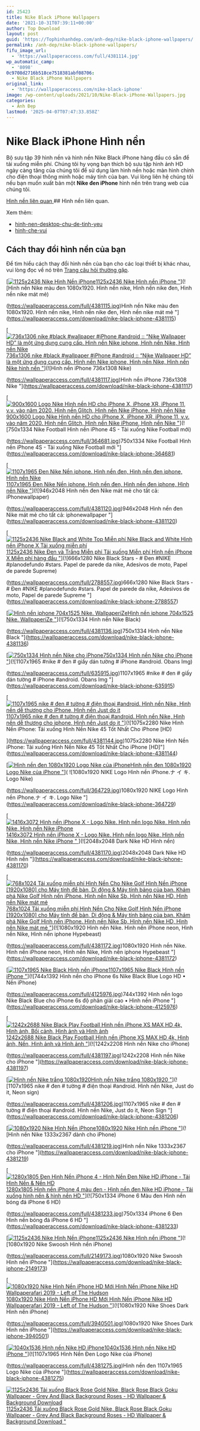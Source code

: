 ```yaml
---
id: 25423
title: Nike Black iPhone Wallpapers
date: '2021-10-31T07:39:11+00:00'
author: Top Download
layout: post
guid: 'https://Tophinhanhdep.com/anh-dep/nike-black-iphone-wallpapers/'
permalink: /anh-dep/nike-black-iphone-wallpapers/
fifu_image_url:
  - 'https://wallpaperaccess.com/full/4381114.jpg'
wp_automatic_camp:
  - '8098'
0c9708d2716b518ce7518381abf08706:
  - Nike Black iPhone Wallpapers
original_link:
  - 'https://wallpaperaccess.com/nike-black-iphone'
image: /wp-content/uploads/2021/10/Nike-Black-iPhone-Wallpapers.jpg
categories:
  - Ảnh Đẹp
lastmod: '2025-04-07T07:47:33.858Z'
---
```

# Nike Black iPhone Hình nền

Bộ sưu tập 39 hình nền và hình nền Nike Black iPhone hàng đầu có sẵn để tải xuống miễn phí. Chúng tôi hy vọng bạn thích bộ sưu tập hình ảnh HD ngày càng tăng của chúng tôi để sử dụng làm hình nền hoặc màn hình chính cho điện thoại thông minh hoặc máy tính của bạn. Vui lòng liên hệ chúng tôi nếu bạn muốn xuất bản một **Nike đen iPhone** hình nền trên trang web của chúng tôi.

[Hình nền liên quan ](#related) ## Hình nền liên quan.

   
 Xem thêm:

   
- [hinh-nen-desktop-chu-de-tinh-yeu](https://tophinhanhdep.com/anh-tinh-yeu/hinh-nen-desktop-chu-de-tinh-yeu/)
- [hinh-che-vui](https://tophinhanhdep.com/anh-che/hinh-che-vui/)

## Cách thay đổi hình nền của bạn

Để tìm hiểu cách thay đổi hình nền của bạn cho các loại thiết bị khác nhau, vui lòng đọc về nó trên [Trang câu hỏi thường gặp](https://tophinhanhdep.com/faq/).

  
[[![1125x2436 Nike Hình Nền iPhone](https://wallpaperaccess.com/full/4381114.jpg)1125x2436 Nike Hình nền iPhone "](https://wallpaperaccess.com/download/nike-black-iphone-4381114)](![Hình nền Nike màu đen 1080x1920.  Hình nền nike, Hình nền nike đen, Hình nền nike mát mẻ)

(https://wallpaperaccess.com/full/4381115.jpg)Hình nền Nike màu đen 1080x1920. Hình nền nike, Hình nền nike đen, Hình nền nike mát mẻ "](https://wallpaperaccess.com/download/nike-black-iphone-4381115)

[[![736x1306 nike #black #wallpaper #iPhone #android :: “Nike Wallpaper HD” là một ứng dụng cung cấp.  Hình nền Nike iphone, Hình nền Nike, Hình nền Nike](https://wallpaperaccess.com/full/3884515.jpg)736x1306 nike #black #wallpaper #iPhone #android :: “Nike Wallpaper HD” là một ứng dụng cung cấp. Hình nền Nike iphone, Hình nền Nike, Hình nền Nike hình nền "](https://wallpaperaccess.com/download/nike-black-iphone-3884515)](![Hình nền iPhone 736x1308 Nike)

(https://wallpaperaccess.com/full/4381117.jpg)Hình nền iPhone 736x1308 Nike "](https://wallpaperaccess.com/download/nike-black-iphone-4381117)

[[![900x1600 Logo Nike Hình nền HD cho iPhone X, iPhone XR, iPhone 11, v.v. vào năm 2020. Hình nền Glitch, Hình nền Nike iPhone, Hình nền Nike](https://wallpaperaccess.com/full/3557836.jpg)900x1600 Logo Nike Hình nền HD cho iPhone X, iPhone XR, iPhone 11, v.v. vào năm 2020. Hình nền Glitch, Hình nền Nike iPhone, Hình nền Nike "](https://wallpaperaccess.com/download/nike-black-iphone-3557836)](![750x1334 Nike Football Hình nền iPhone 4S - Tải xuống Nike Football mới)

(https://wallpaperaccess.com/full/364681.jpg)750x1334 Nike Football Hình nền iPhone 4S - Tải xuống Nike Football mới "](https://wallpaperaccess.com/download/nike-black-iphone-364681)

[[![1107x1965 Đen Nike Nền iphone.  Hình nền đen, Hình nền đen iphone, Hình nền Nike](https://wallpaperaccess.com/full/1394575.jpg)1107x1965 Đen Nike Nền iphone. Hình nền đen, Hình nền đen iphone, Hình nền Nike "](https://wallpaperaccess.com/download/nike-black-iphone-1394575)](![946x2048 Hình nền đen Nike mát mẻ cho tất cả: iPhonewallpaper)

(https://wallpaperaccess.com/full/4381120.jpg)946x2048 Hình nền đen Nike mát mẻ cho tất cả: iphonewallpaper "](https://wallpaperaccess.com/download/nike-black-iphone-4381120)

[[![1125x2436 Nike Black and White Top Miễn phí Nike Black and White Hình nền iPhone X Tải xuống miễn phí](https://wallpaperaccess.com/full/4381121.jpg)1125x2436 Nike Đen và Trắng Miễn phí Tải xuống Miễn phí Hình nền iPhone X Miễn phí hàng đầu "](https://wallpaperaccess.com/download/nike-black-iphone-4381121)](![666x1280 Nike Black Stars - # Đen #NIKE #planodefundo #stars.  Papel de parede da nike, Adesivos de moto, Papel de parede Supreme)

(https://wallpaperaccess.com/full/2788557.jpg)666x1280 Nike Black Stars - # Đen #NIKE #planodefundo #stars. Papel de parede da nike, Adesivos de moto, Papel de parede Supreme "](https://wallpaperaccess.com/download/nike-black-iphone-2788557)

[[![Hình nền iphone 704x1525 Nike.  WallpaperiZe](https://wallpaperaccess.com/full/3295630.png)Hình nền iphone 704x1525 Nike. WallpaperiZe "](https://wallpaperaccess.com/download/nike-black-iphone-3295630)](![750x1334 Hình nền Nike Black)

(https://wallpaperaccess.com/full/4381136.jpg)750x1334 Hình nền Nike Black "](https://wallpaperaccess.com/download/nike-black-iphone-4381136)

[[![750x1334 Hình nền Nike cho iPhone](https://wallpaperaccess.com/full/3209727.jpg)750x1334 Hình nền Nike cho iPhone "](https://wallpaperaccess.com/download/nike-black-iphone-3209727)](![1107x1965 #nike # đen # giấy dán tường # iPhone #android.  Obans Img)

(https://wallpaperaccess.com/full/635915.jpg)1107x1965 #nike # đen # giấy dán tường # iPhone #android. Obans Img "](https://wallpaperaccess.com/download/nike-black-iphone-635915)

[[![1107x1965 nike # đen # tường # điện thoại #android.  Hình nền Nike, Hình nền dễ thương cho iPhone, Hình nền Just do it](https://wallpaperaccess.com/full/1394583.jpg)1107x1965 nike # đen # tường # điện thoại #android. Hình nền Nike, Hình nền dễ thương cho iphone, Hình nền Just do it "](https://wallpaperaccess.com/download/nike-black-iphone-1394583)](![1075x2280 Nike Hình Nền iPhone: Tải xuống Hình Nền Nike 45 Tốt Nhất Cho iPhone [HD)

](https://wallpaperaccess.com/full/4381144.jpg)1075x2280 Nike Hình Nền iPhone: Tải xuống Hình Nền Nike 45 Tốt Nhất Cho iPhone \[HD\]"](https://wallpaperaccess.com/download/nike-black-iphone-4381144)

[[![Hình nền đen 1080x1920 Logo Nike của iPhone](https://wallpaperaccess.com/full/4381151.jpg)Hình nền đen 1080x1920 Logo Nike của iPhone "](https://wallpaperaccess.com/download/nike-black-iphone-4381151)]( ![1080x1920 NIKE Logo Hình nền iPhone.ナ イ キ.  Logo Nike)

(https://wallpaperaccess.com/full/364729.jpg)1080x1920 NIKE Logo Hình nền iPhone.ナ イ キ. Logo Nike "](https://wallpaperaccess.com/download/nike-black-iphone-364729)

[[![1416x3072 Hình nền iPhone X - Logo Nike.  Hình nền logo Nike, Hình nền Nike, Hình nền Nike iPhone](https://wallpaperaccess.com/full/1107574.jpg)1416x3072 Hình nền iPhone X - Logo Nike. Hình nền logo Nike, Hình nền Nike, Hình nền Nike iPhone " ](https://wallpaperaccess.com/download/nike-black-iphone-1107574)](![2048x2048 Dark Nike HD Hình nền)

(https://wallpaperaccess.com/full/4381170.jpg)2048x2048 Dark Nike HD Hình nền "](https://wallpaperaccess.com/download/nike-black-iphone-4381170)

[[![768x1024 Tải xuống miễn phí Hình Nền Cho Nike Golf Hình Nền iPhone [1920x1080] cho Máy tính để bàn, Di động & Máy tính bảng của bạn.  Khám phá Nike Golf Hình nền iPhone.  Hình nền Nike Sb, Hình nền Nike HD, Hình nền Nike mát mẻ](https://wallpaperaccess.com/full/4381171.jpg)768x1024 Tải xuống miễn phí Hình Nền Cho Nike Golf Hình Nền iPhone \[1920x1080\] cho Máy tính để bàn, Di động &amp; Máy tính bảng của bạn. Khám phá Nike Golf Hình nền iPhone. Hình nền Nike Sb, Hình nền Nike HD, Hình nền Nike mát mẻ "](https://wallpaperaccess.com/download/nike-black-iphone-4381171)](![1080x1920 Hình nền Nike.  Hình nền iPhone neon, Hình nền Nike, Hình nền iphone Hypebeast)

(https://wallpaperaccess.com/full/4381172.jpg)1080x1920 Hình nền Nike. Hình nền iPhone neon, Hình nền Nike, Hình nền iphone Hypebeast "](https://wallpaperaccess.com/download/nike-black-iphone-4381172)

[[![1107x1965 Nike Black Hình nền iPhone](https://wallpaperaccess.com/full/4381179.jpg)1107x1965 Nike Black Hình nền iPhone "](https://wallpaperaccess.com/download/nike-black-iphone-4381179)](![744x1392 Hình nền cho iPhone 6s Nike Black Blue Logo HD • Nền iPhone)

(https://wallpaperaccess.com/full/4125976.jpg)744x1392 Hình nền logo Nike Black Blue cho iPhone 6s độ phân giải cao • Hình nền iPhone "](https://wallpaperaccess.com/download/nike-black-iphone-4125976)

[[![1242x2688 Nike Black Play Football Hình nền iPhone XS MAX HD 4k, Hình ảnh, Bối cảnh, Hình ảnh và Hình ảnh](https://wallpaperaccess.com/full/4381183.jpg)1242x2688 Nike Black Play Football Hình nền iPhone XS MAX HD 4k, Hình ảnh, Nền, Hình ảnh và Hình ảnh "](https://wallpaperaccess.com/download/nike-black-iphone-4381183)](![1242x2208 Hình nền Nike cho iPhone)

(https://wallpaperaccess.com/full/4381197.jpg)1242x2208 Hình nền Nike cho iPhone "](https://wallpaperaccess.com/download/nike-black-iphone-4381197)

[[![Hình nền Nike trắng 1080x1920](https://wallpaperaccess.com/full/830460.jpg)Hình nền Nike trắng 1080x1920 "](https://wallpaperaccess.com/download/nike-black-iphone-830460)](![1107x1965 nike # đen # tường # điện thoại #android.  Hình nền Nike, Just do it, Neon sign)

(https://wallpaperaccess.com/full/4381206.jpg)1107x1965 nike # đen # tường # điện thoại #android. Hình nền Nike, Just do it, Neon Sign "](https://wallpaperaccess.com/download/nike-black-iphone-4381206)

[[![1080x1920 Nike Hình Nền iPhone](https://wallpaperaccess.com/full/4381210.jpg)1080x1920 Nike Hình nền iPhone "](https://wallpaperaccess.com/download/nike-black-iphone-4381210)](![Hình nền Nike 1333x2367 dành cho iPhone)

(https://wallpaperaccess.com/full/4381219.jpg)Hình nền Nike 1333x2367 cho iPhone "](https://wallpaperaccess.com/download/nike-black-iphone-4381219)

[[![1280x1805 Đen Hình Nền iPhone 4 - Hình Nền Đen Nike HD iPhone - Tải Hình Nền & Nền HD](https://wallpaperaccess.com/full/4381232.jpg)1280x1805 Hình nền iPhone 4 màu đen - Hình nền đen Nike HD iPhone - Tải xuống hình nền &amp; hình nền HD "](https://wallpaperaccess.com/download/nike-black-iphone-4381232)](![750x1334 iPhone 6 Màu đen Hình nền bóng đá iPhone 6 HD)

(https://wallpaperaccess.com/full/4381233.jpg)750x1334 iPhone 6 Đen Hình nền bóng đá iPhone 6 HD "](https://wallpaperaccess.com/download/nike-black-iphone-4381233)

[[![1125x2436 Nike Hình Nền iPhone](https://wallpaperaccess.com/full/4381234.jpg)1125x2436 Nike Hình nền iPhone "](https://wallpaperaccess.com/download/nike-black-iphone-4381234)](![1080x1920 Nike Swoosh Hình nền iPhone)

(https://wallpaperaccess.com/full/2149173.jpg)1080x1920 Nike Swoosh Hình nền iPhone "](https://wallpaperaccess.com/download/nike-black-iphone-2149173)

[[![1080x1920 Nike Hình Nền iPhone HD Mới Hình Nền iPhone Nike HD Wallpaperafari 2019 - Left of The Hudson](https://wallpaperaccess.com/full/4381253.jpg)1080x1920 Nike Hình Nền iPhone HD Mới Hình Nền iPhone Nike HD Wallpaperafari 2019 - Left of The Hudson "](https://wallpaperaccess.com/download/nike-black-iphone-4381253)](![1080x1920 Nike Shoes Dark Hình nền iPhone)

(https://wallpaperaccess.com/full/3940501.jpg)1080x1920 Nike Shoes Dark Hình nền iPhone "](https://wallpaperaccess.com/download/nike-black-iphone-3940501)

[[![1040x1536 Hình nền Nike HD iPhone](https://wallpaperaccess.com/full/2921875.jpg)1040x1536 Hình nền Nike HD iPhone "](https://wallpaperaccess.com/download/nike-black-iphone-2921875)](![1107x1965 Hình Nền Đen Logo Nike của iPhone)

(https://wallpaperaccess.com/full/4381275.jpg)Hình nền đen 1107x1965 Logo Nike của iPhone "](https://wallpaperaccess.com/download/nike-black-iphone-4381275)

[![1125x2436 Tải xuống Black Rose Gold Nike, Black Rose Black Goku Wallpaper - Grey And Black Background Roses - HD Wallpaper & Background Download](https://wallpaperaccess.com/full/3061669.jpg)1125x2436 Tải xuống Black Rose Gold Nike, Black Rose Black Goku Wallpaper - Grey And Black Background Roses - HD Wallpaper &amp; Background Download "](https://wallpaperaccess.com/download/nike-black-iphone-3061669)
